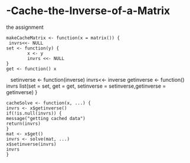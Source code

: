 # -Cache-the-Inverse-of-a-Matrix
the assignment

    
    makeCacheMatrix <- function(x = matrix()) {
     invrs<<- NULL
    set <- function(y) {
      		x <- y
    		invrs <<- NULL
    }
    get <- function() x
    setinverse <- function(inverse) invrs<<- inverse
    getinverse <- function() invrs
    list(set = set, get = get, setinverse = setinverse,getinverse = getinverse)
    }
    
    cacheSolve <- function(x, ...) {
    invrs <- x$getinverse()
    if(!is.null(invrs)) {
    message("getting cached data")
    return(invrs)
    }
    mat <- x$get()
    invrs <- solve(mat, ...)
    x$setinverse(invrs)
    invrs
    }
